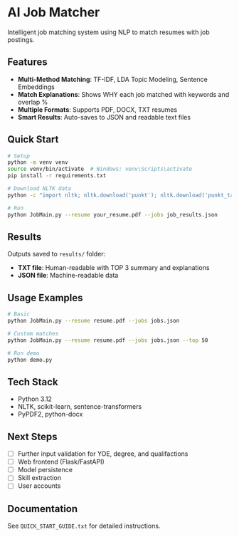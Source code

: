# AI Job Matcher

Intelligent job matching system using NLP to match resumes with job postings.

## Features

- **Multi-Method Matching**: TF-IDF, LDA Topic Modeling, Sentence Embeddings
- **Match Explanations**: Shows WHY each job matched with keywords and overlap %
- **Multiple Formats**: Supports PDF, DOCX, TXT resumes
- **Smart Results**: Auto-saves to JSON and readable text files

## Quick Start

```bash
# Setup
python -m venv venv
source venv/bin/activate  # Windows: venv\Scripts\activate
pip install -r requirements.txt

# Download NLTK data
python -c "import nltk; nltk.download('punkt'); nltk.download('punkt_tab'); nltk.download('stopwords'); nltk.download('wordnet'); nltk.download('omw-1.4')"

# Run
python JobMain.py --resume your_resume.pdf --jobs job_results.json
```

## Results

Outputs saved to `results/` folder:
- **TXT file**: Human-readable with TOP 3 summary and explanations
- **JSON file**: Machine-readable data

## Usage Examples

```bash
# Basic
python JobMain.py --resume resume.pdf --jobs jobs.json

# Custom matches
python JobMain.py --resume resume.pdf --jobs jobs.json --top 50

# Run demo
python demo.py
```

## Tech Stack

- Python 3.12
- NLTK, scikit-learn, sentence-transformers
- PyPDF2, python-docx

## Next Steps

- [ ] Further input validation for YOE, degree, and qualifactions
- [ ] Web frontend (Flask/FastAPI)
- [ ] Model persistence
- [ ] Skill extraction
- [ ] User accounts

## Documentation

See `QUICK_START_GUIDE.txt` for detailed instructions.

